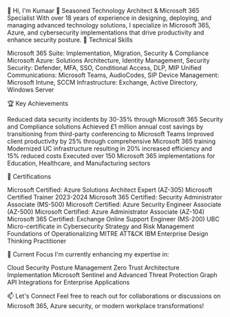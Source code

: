 👋 Hi, I'm Kumaar
💼 Seasoned Technology Architect & Microsoft 365 Specialist
With over 18 years of experience in designing, deploying, and managing advanced technology solutions, I specialize in Microsoft 365, Azure, and cybersecurity implementations that drive productivity and enhance security posture.
🔧 Technical Skills

Microsoft 365 Suite: Implementation, Migration, Security & Compliance
Microsoft Azure: Solutions Architecture, Identity Management, Security
Security: Defender, MFA, SSO, Conditional Access, DLP, MIP
Unified Communications: Microsoft Teams, AudioCodes, SIP
Device Management: Microsoft Intune, SCCM
Infrastructure: Exchange, Active Directory, Windows Server

🏆 Key Achievements

Reduced data security incidents by 30-35% through Microsoft 365 Security and Compliance solutions
Achieved £1 million annual cost savings by transitioning from third-party conferencing to Microsoft Teams
Improved client productivity by 25% through comprehensive Microsoft 365 training
Modernized UC infrastructure resulting in 20% increased efficiency and 15% reduced costs
Executed over 150 Microsoft 365 implementations for Education, Healthcare, and Manufacturing sectors

📜 Certifications

Microsoft Certified: Azure Solutions Architect Expert (AZ-305)
Microsoft Certified Trainer 2023-2024
Microsoft 365 Certified: Security Administrator Associate (MS-500)
Microsoft Certified: Azure Security Engineer Associate (AZ-500)
Microsoft Certified: Azure Administrator Associate (AZ-104)
Microsoft 365 Certified: Exchange Online Support Engineer (MS-200)
UBC Micro-certificate in Cybersecurity Strategy and Risk Management
Foundations of Operationalizing MITRE ATT&CK
IBM Enterprise Design Thinking Practitioner

🌱 Current Focus
I'm currently enhancing my expertise in:

Cloud Security Posture Management
Zero Trust Architecture Implementation
Microsoft Sentinel and Advanced Threat Protection
Graph API Integrations for Enterprise Applications

📫 Let's Connect
Feel free to reach out for collaborations or discussions on Microsoft 365, Azure security, or modern workplace transformations!
<!--
**Note**: This README profile is continuously evolving as I explore new technologies and solutions in the Microsoft ecosystem.
-->
